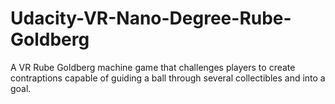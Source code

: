 # Udacity-VR-Nano-Degree-Rube-Goldberg
A VR Rube Goldberg machine game that challenges players to create contraptions capable of guiding a ball through several collectibles and into a goal.
